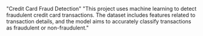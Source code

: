 "Credit Card Fraud Detection" 
"This project uses machine learning to detect fraudulent credit card transactions. The dataset includes features related to transaction details, and the model aims to accurately classify transactions as fraudulent or non-fraudulent." 
